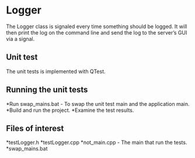 # Logger

The Logger class is signaled every time something should be logged.
It will then print the log on the command line and send the log to the server’s GUI via a signal.

## Unit test

The unit tests is implemented with QTest.

## Running the unit tests

*Run swap_mains.bat - To swap the unit test main and the application main.
*Build and run the project.
*Examine the test results.

## Files of interest

*testLogger.h
*testLogger.cpp
*not_main.cpp - The main that run the tests.
*swap_mains.bat